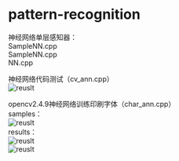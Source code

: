 ﻿# pattern-recognition    

神经网络单层感知器：    
SampleNN.cpp    
SampleNN.cpp    
NN.cpp    
    
神经网络代码测试（cv_ann.cpp）    
![reuslt](https://raw.githubusercontent.com/viccwq/ANN/master/screenshot/cv_ann.png)    

opencv2.4.9神经网络训练印刷字体（char_ann.cpp）    
samples：    
![reuslt](https://raw.githubusercontent.com/viccwq/ANN/master/screenshot/char_ann_3.jpg)    
results：    
![reuslt](https://raw.githubusercontent.com/viccwq/ANN/master/screenshot/char_ann_1.jpg)    
![reuslt](https://raw.githubusercontent.com/viccwq/ANN/master/screenshot/char_ann_2.jpg)    



